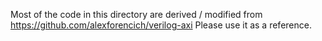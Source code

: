 Most of the code in this directory are derived / modified from https://github.com/alexforencich/verilog-axi 
Please use it as a reference. 
